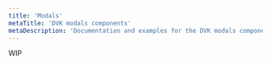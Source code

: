 ```yaml
---
title: 'Modals'
metaTitle: 'DVK modals components'
metaDescription: 'Documentation and examples for the DVK modals components'
---
```


WIP
